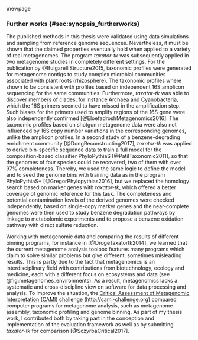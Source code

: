 \newpage

### Further works {#sec:synopsis_furtherworks}

The published methods in this thesis were validated using data simulations and sampling from reference genome sequences. Nevertheless, it must be shown that the claimed properties eventually hold when applied to a variety of real metagenomes. The program *taxator-tk* was subsequently applied in two metagenome studies in completely different settings. For the publication by @BulgarelliStructure2015, taxonomic profiles were generated for metagenome contigs to study complex microbial communities associated with plant roots (rhizosphere). The taxonomic profiles where shown to be consistent with profiles based on independent 16S amplicon sequencing for the same communities. Furthermore, *taxator-tk* was able to discover members of clades, for instance Archaea and Cyanobacteria, which the 16S primers seemed to have missed in the amplification step. Such biases for the primers used to amplify regions of the 16S gene were also independently confirmed [@EloefadroshMetagenomics2016]. The taxonomic profiles based on shotgun metagenome data were also not influenced by 16S copy number variations in the corresponding genomes, unlike the amplicon profiles. In a second study of a benzene-degrading enrichment community [@DongReconstructing2017], *taxator-tk* was applied to derive bin-specific sequence data to train a full model for the composition-based classifier PhyloPythiaS [@PatilTaxonomic2011], so that the genomes of four species could be recovered, two of them with over 97% completeness. Thereby, we used the same logic to define the model and to seed the genome bins with training data as in the program PhyloPythiaS+ [@GregorPhylopythias2016], but we replaced the homology search based on marker genes with *taxator-tk*, which offered a better coverage of genomic reference for this task. The completeness and potential contamination levels of the derived genomes were checked independently, based on single-copy marker genes and the near-complete genomes were then used to study benzene degradation pathways by linkage to metabolomic experiments and to propose a benzene oxidation pathway with direct sulfate reduction.

Working with metagenomic data and comparing the results of different binning programs, for instance in  [@DrogeTaxatortk2014], we learned that the current metagenome analysis toolbox features many programs which claim to solve similar problems but give different, sometimes misleading results. This is partly due to the fact that metagenomics is an interdisciplinary field with contributions from biotechnology, ecology and medicine, each with a different focus on ecosystems and data (see @fig:metagenomes_environments). As a result, metagenomics lacks a systematic and cross-discipline view on software for data processing and analysis. To improve the situation, the [Critical Assessment of Metagenomic Interpretation (CAMI) challenge (http://cami-challenge.org)](http://cami-challenge.org/) compared computer programs for metagenome analysis, such as metagenome assembly, taxonomic profiling and genome binning. As part of my thesis work, I contributed both by taking part in the conception and implementation of the evaluation framework as well as by submitting *taxator-tk* for comparison [@SczyrbaCritical2017].
